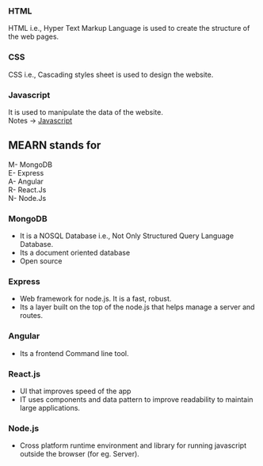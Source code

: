 ### HTML
HTML i.e., Hyper Text Markup Language is used to create the structure of the web pages.
### CSS
CSS i.e., Cascading styles sheet is used to design the website.
### Javascript 
It is used to manipulate the data of the website. <br>
Notes -> [Javascript](/Javascript/JS_notes.md)

## MEARN stands for
M- MongoDB <br>
E- Express <br>
A- Angular <br>
R- React.Js <br>
N- Node.Js <br>

### MongoDB
- It is a NOSQL Database i.e., Not Only Structured Query Language Database.
- Its a document oriented database
- Open source

### Express
- Web framework for node.js. It is a fast, robust.
- Its  a layer built on the top of the node.js that helps manage a server and routes.

### Angular
- Its a frontend Command line tool.

### React.js
- UI that improves speed of the app
- IT uses components and data pattern to improve readability to maintain large applications.

### Node.js
- Cross platform runtime environment and library for running javascript outside the browser (for eg.  Server).
